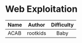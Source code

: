 # Web Exploitation

| Name |  Author  | Difficulty |
| :--- | :------: | :--------: |
| ACAB | rootkids |    Baby    |
